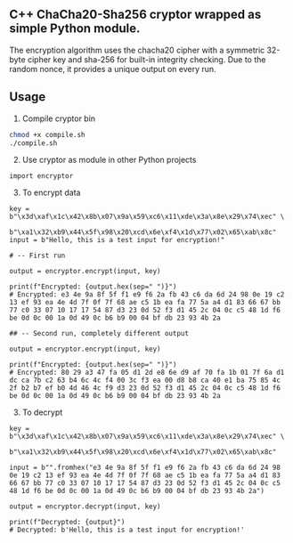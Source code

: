 ## C++ ChaCha20-Sha256 cryptor wrapped as simple Python module.
The encryption algorithm uses the chacha20 cipher with a symmetric 32-byte cipher key and sha-256 for built-in integrity checking.
Due to the random nonce, it provides a unique output on every run.

## Usage
1. Compile cryptor bin
```sh
chmod +x compile.sh
./compile.sh
```
2. Use cryptor as module in other Python projects
```python3
import encryptor
```
3. To encrypt data
```python3
key = b"\x3d\xaf\x1c\x42\x8b\x07\x9a\x59\xc6\x11\xde\x3a\x8e\x29\x74\xec" \
      b"\xa1\x32\xb9\x44\x5f\x98\x20\xcd\x6e\xf4\x1d\x77\x02\x65\xab\x8c"
input = b"Hello, this is a test input for encryption!"

# -- First run

output = encryptor.encrypt(input, key)

print(f"Encrypted: {output.hex(sep=" ")}")
# Encrypted: e3 4e 9a 8f 5f f1 e9 f6 2a fb 43 c6 da 6d 24 98 0e 19 c2 13 ef 93 ea 4e 4d 7f 0f 7f 68 ae c5 1b ea fa 77 5a a4 d1 83 66 67 bb 77 c0 33 07 10 17 17 54 87 d3 23 0d 52 f3 d1 45 2c 04 0c c5 48 1d f6 be 0d 0c 00 1a 0d 49 0c b6 b9 00 04 bf db 23 93 4b 2a

## -- Second run, completely different output

output = encryptor.encrypt(input, key)

print(f"Encrypted: {output.hex(sep=" ")}")
# Encrypted: 80 29 a3 47 fa 05 d1 2d e8 6e d9 af 70 fa 1b 01 7f 6a d1 dc ca 7b c2 63 b4 6c 4c f4 00 3c f3 ea 00 d8 b8 ca 40 e1 ba 75 85 4c 2f b2 b7 ef b0 4d 46 4c f9 d3 23 0d 52 f3 d1 45 2c 04 0c c5 48 1d f6 be 0d 0c 00 1a 0d 49 0c b6 b9 00 04 bf db 23 93 4b 2a
```
3. To decrypt 
```python3
key = b"\x3d\xaf\x1c\x42\x8b\x07\x9a\x59\xc6\x11\xde\x3a\x8e\x29\x74\xec" \
      b"\xa1\x32\xb9\x44\x5f\x98\x20\xcd\x6e\xf4\x1d\x77\x02\x65\xab\x8c"

input = b"".fromhex("e3 4e 9a 8f 5f f1 e9 f6 2a fb 43 c6 da 6d 24 98 0e 19 c2 13 ef 93 ea 4e 4d 7f 0f 7f 68 ae c5 1b ea fa 77 5a a4 d1 83 66 67 bb 77 c0 33 07 10 17 17 54 87 d3 23 0d 52 f3 d1 45 2c 04 0c c5 48 1d f6 be 0d 0c 00 1a 0d 49 0c b6 b9 00 04 bf db 23 93 4b 2a")

output = encryptor.decrypt(input, key)

print(f"Decrypted: {output}")
# Decrypted: b'Hello, this is a test input for encryption!'
```

